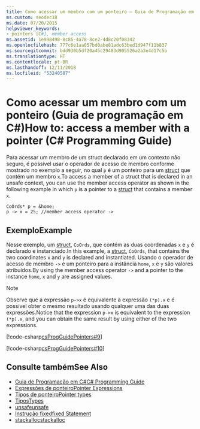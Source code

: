 ```yaml
---
title: Como acessar um membro com um ponteiro – Guia de Programação em C#
ms.custom: seodec18
ms.date: 07/20/2015
helpviewer_keywords:
- pointers [C#], member access
ms.assetid: 1e998498-8c85-4a78-8ce2-4d8c20f08342
ms.openlocfilehash: 777c6e1aa057bd0abe81adc63bed1d947f11b837
ms.sourcegitcommit: bdd930b5df20a45c29483d905526a2a3e4d17c5b
ms.translationtype: HT
ms.contentlocale: pt-BR
ms.lasthandoff: 12/11/2018
ms.locfileid: "53240587"
---
```

# <a name="how-to-access-a-member-with-a-pointer-c-programming-guide"></a><span data-ttu-id="6fc18-102">Como acessar um membro com um ponteiro (Guia de programação em C#)</span><span class="sxs-lookup"><span data-stu-id="6fc18-102">How to: access a member with a pointer (C# Programming Guide)</span></span>
<span data-ttu-id="6fc18-103">Para acessar um membro de um struct declarado em um contexto não seguro, é possível usar o operador de acesso de membro conforme mostrado no exemplo a seguir, no qual `p` é um ponteiro para um [struct](../../../csharp/language-reference/keywords/struct.md) que contém um membro `x`.</span><span class="sxs-lookup"><span data-stu-id="6fc18-103">To access a member of a struct that is declared in an unsafe context, you can use the member access operator as shown in the following example in which `p` is a pointer to a [struct](../../../csharp/language-reference/keywords/struct.md) that contains a member `x`.</span></span>  
  
```  
CoOrds* p = &home;  
p -> x = 25; //member access operator ->  
```  
  
## <a name="example"></a><span data-ttu-id="6fc18-104">Exemplo</span><span class="sxs-lookup"><span data-stu-id="6fc18-104">Example</span></span>  
 <span data-ttu-id="6fc18-105">Nesse exemplo, um [struct](../../../csharp/language-reference/keywords/struct.md), `CoOrds`, que contém as duas coordenadas `x` e `y` é declarado e instanciado.</span><span class="sxs-lookup"><span data-stu-id="6fc18-105">In this example, a [struct](../../../csharp/language-reference/keywords/struct.md), `CoOrds`, that contains the two coordinates `x` and `y` is declared and instantiated.</span></span> <span data-ttu-id="6fc18-106">Usando o operador de acesso de membro `->` e um ponteiro para a instância `home`, `x` e `y` são valores atribuídos.</span><span class="sxs-lookup"><span data-stu-id="6fc18-106">By using the member access operator `->` and a pointer to the instance `home`, `x` and `y` are assigned values.</span></span>  
  
> [!NOTE]
>  <span data-ttu-id="6fc18-107">Observe que a expressão `p->x` é equivalente à expressão `(*p).x` e é possível obter o mesmo resultado usando qualquer uma das duas expressões.</span><span class="sxs-lookup"><span data-stu-id="6fc18-107">Notice that the expression `p->x` is equivalent to the expression `(*p).x`, and you can obtain the same result by using either of the two expressions.</span></span>  
  
 [!code-csharp[csProgGuidePointers#9](../../../csharp/programming-guide/unsafe-code-pointers/codesnippet/CSharp/how-to-access-a-member-with-a-pointer_1.cs)]  
  
 [!code-csharp[csProgGuidePointers#10](../../../csharp/programming-guide/unsafe-code-pointers/codesnippet/CSharp/how-to-access-a-member-with-a-pointer_2.cs)]  
  
## <a name="see-also"></a><span data-ttu-id="6fc18-108">Consulte também</span><span class="sxs-lookup"><span data-stu-id="6fc18-108">See Also</span></span>

- [<span data-ttu-id="6fc18-109">Guia de Programação em C#</span><span class="sxs-lookup"><span data-stu-id="6fc18-109">C# Programming Guide</span></span>](../../../csharp/programming-guide/index.md)  
- [<span data-ttu-id="6fc18-110">Expressões de ponteiro</span><span class="sxs-lookup"><span data-stu-id="6fc18-110">Pointer Expressions</span></span>](../../../csharp/programming-guide/unsafe-code-pointers/pointer-expressions.md)  
- [<span data-ttu-id="6fc18-111">Tipos de ponteiro</span><span class="sxs-lookup"><span data-stu-id="6fc18-111">Pointer types</span></span>](../../../csharp/programming-guide/unsafe-code-pointers/pointer-types.md)  
- [<span data-ttu-id="6fc18-112">Tipos</span><span class="sxs-lookup"><span data-stu-id="6fc18-112">Types</span></span>](../../../csharp/language-reference/keywords/types.md)  
- [<span data-ttu-id="6fc18-113">unsafe</span><span class="sxs-lookup"><span data-stu-id="6fc18-113">unsafe</span></span>](../../../csharp/language-reference/keywords/unsafe.md)  
- [<span data-ttu-id="6fc18-114">Instrução fixed</span><span class="sxs-lookup"><span data-stu-id="6fc18-114">fixed Statement</span></span>](../../../csharp/language-reference/keywords/fixed-statement.md)  
- [<span data-ttu-id="6fc18-115">stackalloc</span><span class="sxs-lookup"><span data-stu-id="6fc18-115">stackalloc</span></span>](../../../csharp/language-reference/keywords/stackalloc.md)
